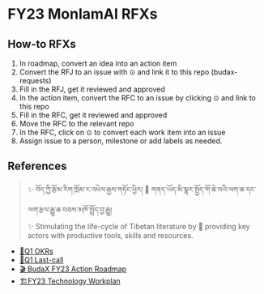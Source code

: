 # FY23 MonlamAI RFXs

## How-to RFXs
1. In roadmap, convert an idea into an action item
1. Convert the RFJ to an issue with ⊙ and link it to this repo (budax-requests)
1. Fill in the RFJ, get it reviewed and approved
1. In the action item, convert the RFC to an issue by clicking ⊙ and link to this repo
1. Fill in the RFC, get it reviewed and approved
1. Move the RFC to the relevant repo
1. In the RFC, click on ⊙ to convert each work item into an issue
1. Assign issue to a person, milestone or add labels as needed.


## References
> ✨  བོད་ཀྱི་རྩོམ་རིག་ཁྲོམ་ར་འཕེལ་རྒྱས་གཏོང་ཕྱིར། 🚀 གནད་ཡོད་མི་སྣར་སྤྱོད་གོ་ཆེ་བའི་ལག་ཆ་དང་ལག་རྩལ་རྒྱུ་ཆ་བཅས་མཁོ་སྤྲོད་བྱ་རྒྱུ། <br>
> ✨  Stimulating the life-cycle of Tibetan literature by 🚀 providing key actors with productive tools, skills and resources.

- [🎯Q1 OKRs](https://github.com/MonlamAI/roadmap/issues/1)
- [🚩Q1 Last-call](https://github.com/buda-base/BudaX-Admin/milestone/3)
- [🎬 BudaX FY23 Action Roadmap](https://github.com/orgs/buda-base/projects/15)
- [🏗️FY23 Technology Workplan](https://github.com/orgs/buda-base/projects/12)
